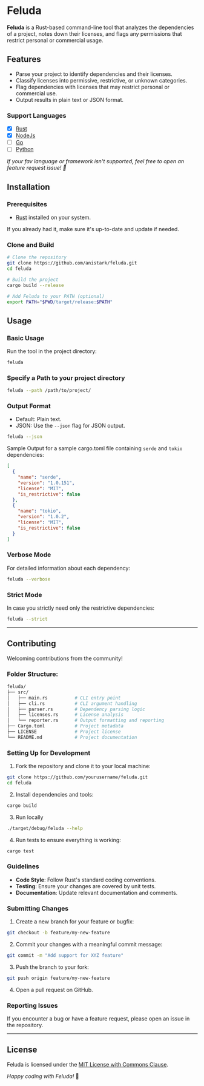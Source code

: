 # Feluda

**Feluda** is a Rust-based command-line tool that analyzes the dependencies of a project, notes down their licenses, and flags any permissions that restrict personal or commercial usage.

## Features

- Parse your project to identify dependencies and their licenses.
- Classify licenses into permissive, restrictive, or unknown categories.
- Flag dependencies with licenses that may restrict personal or commercial use.
- Output results in plain text or JSON format.

### Support Languages

- [x] [Rust](https://www.rust-lang.org/)
- [x] [NodeJs](https://nodejs.org/)
- [ ] [Go](https://go.dev/)
- [ ] [Python](https://www.python.org/)

_If your fav language or framework isn't supported, feel free to open an feature request issue! 👋_

## Installation

### Prerequisites

- [Rust](https://www.rust-lang.org/tools/install) installed on your system.

If you already had it, make sure it's up-to-date and update if needed.

### Clone and Build

```sh
# Clone the repository
git clone https://github.com/anistark/feluda.git
cd feluda

# Build the project
cargo build --release

# Add Feluda to your PATH (optional)
export PATH="$PWD/target/release:$PATH"
```

## Usage

### Basic Usage

Run the tool in the project directory:

```sh
feluda
```

### Specify a Path to your project directory

```sh
feluda --path /path/to/project/
```

### Output Format

- Default: Plain text.
- JSON: Use the `--json` flag for JSON output.

```sh
feluda --json
```

Sample Output for a sample cargo.toml file containing `serde` and `tokio` dependencies:

```json
[
  {
    "name": "serde",
    "version": "1.0.151",
    "license": "MIT",
    "is_restrictive": false
  },
  {
    "name": "tokio",
    "version": "1.0.2",
    "license": "MIT",
    "is_restrictive": false
  }
]
```

### Verbose Mode

For detailed information about each dependency:

```sh
feluda --verbose
```

### Strict Mode

In case you strictly need only the restrictive dependencies:

```sh
feluda --strict
```

---

## Contributing

Welcoming contributions from the community! 

### Folder Structure:

```sh
feluda/
├── src/
│   ├── main.rs          # CLI entry point
│   ├── cli.rs           # CLI argument handling
│   ├── parser.rs        # Dependency parsing logic
│   ├── licenses.rs      # License analysis
│   └── reporter.rs      # Output formatting and reporting
├── Cargo.toml           # Project metadata
├── LICENSE              # Project license
└── README.md            # Project documentation
```

### Setting Up for Development

1. Fork the repository and clone it to your local machine:

```sh
git clone https://github.com/yourusername/feluda.git
cd feluda
```

2. Install dependencies and tools:

```sh
cargo build
```

3. Run locally

```sh
./target/debug/feluda --help
```

4. Run tests to ensure everything is working:

```sh
cargo test
```

### Guidelines

- **Code Style**: Follow Rust's standard coding conventions.
- **Testing**: Ensure your changes are covered by unit tests.
- **Documentation**: Update relevant documentation and comments.

### Submitting Changes

1. Create a new branch for your feature or bugfix:

```sh
git checkout -b feature/my-new-feature
```

2. Commit your changes with a meaningful commit message:

```sh
git commit -m "Add support for XYZ feature"
```

3. Push the branch to your fork:

```sh
git push origin feature/my-new-feature
```

4. Open a pull request on GitHub.

### Reporting Issues

If you encounter a bug or have a feature request, please open an issue in the repository.

---

## License

Feluda is licensed under the [MIT License with Commons Clause](./LICENSE).


_Happy coding with Feluda!_ 🚀
